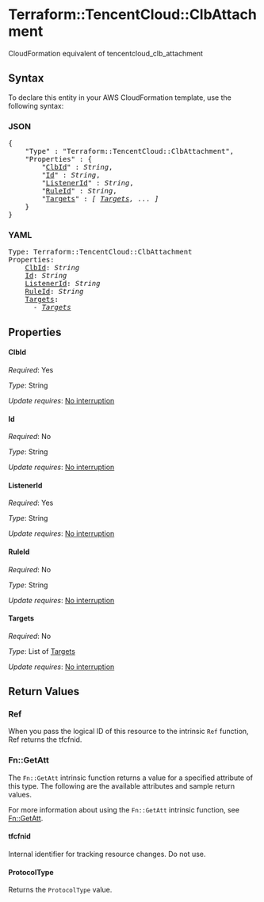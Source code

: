 # Terraform::TencentCloud::ClbAttachment

CloudFormation equivalent of tencentcloud_clb_attachment

## Syntax

To declare this entity in your AWS CloudFormation template, use the following syntax:

### JSON

<pre>
{
    "Type" : "Terraform::TencentCloud::ClbAttachment",
    "Properties" : {
        "<a href="#clbid" title="ClbId">ClbId</a>" : <i>String</i>,
        "<a href="#id" title="Id">Id</a>" : <i>String</i>,
        "<a href="#listenerid" title="ListenerId">ListenerId</a>" : <i>String</i>,
        "<a href="#ruleid" title="RuleId">RuleId</a>" : <i>String</i>,
        "<a href="#targets" title="Targets">Targets</a>" : <i>[ <a href="targets.md">Targets</a>, ... ]</i>
    }
}
</pre>

### YAML

<pre>
Type: Terraform::TencentCloud::ClbAttachment
Properties:
    <a href="#clbid" title="ClbId">ClbId</a>: <i>String</i>
    <a href="#id" title="Id">Id</a>: <i>String</i>
    <a href="#listenerid" title="ListenerId">ListenerId</a>: <i>String</i>
    <a href="#ruleid" title="RuleId">RuleId</a>: <i>String</i>
    <a href="#targets" title="Targets">Targets</a>: <i>
      - <a href="targets.md">Targets</a></i>
</pre>

## Properties

#### ClbId

_Required_: Yes

_Type_: String

_Update requires_: [No interruption](https://docs.aws.amazon.com/AWSCloudFormation/latest/UserGuide/using-cfn-updating-stacks-update-behaviors.html#update-no-interrupt)

#### Id

_Required_: No

_Type_: String

_Update requires_: [No interruption](https://docs.aws.amazon.com/AWSCloudFormation/latest/UserGuide/using-cfn-updating-stacks-update-behaviors.html#update-no-interrupt)

#### ListenerId

_Required_: Yes

_Type_: String

_Update requires_: [No interruption](https://docs.aws.amazon.com/AWSCloudFormation/latest/UserGuide/using-cfn-updating-stacks-update-behaviors.html#update-no-interrupt)

#### RuleId

_Required_: No

_Type_: String

_Update requires_: [No interruption](https://docs.aws.amazon.com/AWSCloudFormation/latest/UserGuide/using-cfn-updating-stacks-update-behaviors.html#update-no-interrupt)

#### Targets

_Required_: No

_Type_: List of <a href="targets.md">Targets</a>

_Update requires_: [No interruption](https://docs.aws.amazon.com/AWSCloudFormation/latest/UserGuide/using-cfn-updating-stacks-update-behaviors.html#update-no-interrupt)

## Return Values

### Ref

When you pass the logical ID of this resource to the intrinsic `Ref` function, Ref returns the tfcfnid.

### Fn::GetAtt

The `Fn::GetAtt` intrinsic function returns a value for a specified attribute of this type. The following are the available attributes and sample return values.

For more information about using the `Fn::GetAtt` intrinsic function, see [Fn::GetAtt](https://docs.aws.amazon.com/AWSCloudFormation/latest/UserGuide/intrinsic-function-reference-getatt.html).

#### tfcfnid

Internal identifier for tracking resource changes. Do not use.

#### ProtocolType

Returns the <code>ProtocolType</code> value.

